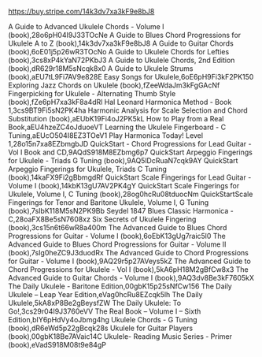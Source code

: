 

https://buy.stripe.com/14k3dv7xa3kF9e8bJ8

A Guide to Advanced Ukulele Chords - Volume I (book),28o6pH04I9J33TOcNe
A Guide to Blues Chord Progressions for Ukulele A to Z (book),14k3dv7xa3kF9e8bJ8
A Guide to Guitar Chords (book),6oE01j5p26wR3TOcNo
A Guide to Ukulele Chords for Lefties (book),3cs8xP4kYaN72PKbJ3
A Guide to Ukulele Chords, 2nd Edition (book),dR629r18M5sNcqk8x0
A Guide to Ukulele Strums (book),aEU7tL9Fi7AV9e828E
Easy Songs for Ukulele,6oE6pH9Fi3kF2PK150
Exploring Jazz Chords on Ukulele (book),fZeeWdaJm3kFgGAcNf
Fingerpicking for Ukulele - Alternating Thumb Style (book),fZe6pH7xa3kF8a4dRl
Hal Leonard Harmonica Method - Book 1,3cs9BT9Fi5sN2PK4ha
Harmonic Analysis for Scale Selection and Chord Substitution (book),aEUbK19Fi4oJ2PK5kL
How to Play from a Real Book,aEU4hzeZC4oJduoeVT
Learning the Ukulele Fingerboard - C Tuning,aEUcO504I8EZ3TOeV1
Play Harmonica Today! Level 1,28o15n7xa8EZbmgbJD
QuickStart - Chord Progressions for Lead Guitar - Vol I Book and CD,9AQdS918M8EZbmg6p7
QuickStart Arpeggio Fingerings for Ukulele - Triads G Tuning (book),9AQ5lDcRuaN7cqk9AY
QuickStart Arpeggio Fingerings for Ukulele, Triads C Tuning (book),14kaFX9Fi2gBbmgdRf
QuickStart Scale Fingerings for Lead Guitar - Volume I (book),14kbK13gU7AV2PK4gY
QuickStart Scale Fingerings for Ukulele, Volume I, C Tuning (book),28og0hcRu08tduocNm
QuickStartScale Fingerings for Tenor and Baritone Ukulele, Volume I, G Tuning (book),7sIbK118M5sN2PK9Bb
Seydel 1847 Blues Classic Harmonica - C,28oaFX8Be5sN7608xz
Six Secrets of Ukulele Fingering (book),3cs15n6t66wR8a400m
The Advanced Guide to Blues Chord Progressions for Guitar - Volume I (book),6oEbK13gUg7raic5l0
The Advanced Guide to Blues Chord Progressions for Guitar - Volume II (book),7sIg0heZC9J3duodRx
The Advanced Guide to Chord Progressions for Guitar - Volume I (book),9AQ29r5p27AVeys5kZ
The Advanced Guide to Chord Progressions for Ukulele - Vol I (book),5kA6pH18M2gBfCw8x3
The Advanced Guide to Guitar Chords - Volume I (book),9AQ3dv8Be3kF7605kX
The Daily Ukulele - Baritone Edition,00gbK15p25sNfCw156
The Daily Ukulele – Leap Year Edition,eVag0hcRu8EZcqk5lh
The Daily Ukulele,5kA8xP8Be2gBeysfZW
The Daily Ukulele: To Go!,3cs29r04I9J3760eVV
The Real Book – Volume I – Sixth Edition,bIY6pHdVy4oJbmg4hg
Ukulele Chords - G Tuning (book),dR6eWd5p22gBcqk28s
Ukulele for Guitar Players (book),00gbK18Be7AVaic14C
Ukulele- Reading Music Series - Primer (book),eVadS918M08t9e84gP















